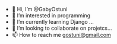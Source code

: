 - 👋 Hi, I’m @GabyOstuni
- 👀 I’m interested in programming
- 🌱 I’m currently learning Django ...
- 💞️ I’m looking to collaborate on projetcs...
- 📫 How to reach me gostuni@gmail.com

<!---
GabyOstuni/GabyOstuni is a ✨ special ✨ repository because its `README.md` (this file) appears on your GitHub profile.
You can click the Preview link to take a look at your changes.
--->
